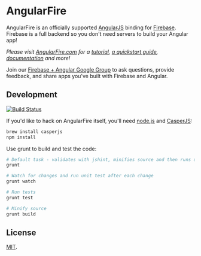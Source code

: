 AngularFire
===========
AngularFire is an officially supported [AngularJS](http://angularjs.org/) binding
for [Firebase](http://www.firebase.com/?utm_medium=web&utm_source=angularFire).
Firebase is a full backend so you don't need servers to build your Angular app!

*Please visit [AngularFire.com](http://angularfire.com) for a
[tutorial](http://angularfire.com/tutorial),
[a quickstart guide](http://angularfire.com/quickstart.html),
[documentation](http://angularfire.com/documentation.html) and more!*

Join our [Firebase + Angular Google Group](https://groups.google.com/forum/#!forum/firebase-angular) to ask questions, provide feedback, and share apps you've built with Firebase and Angular.

Development
-----------
[![Build Status](https://travis-ci.org/firebase/angularFire.png)](https://travis-ci.org/firebase/angularFire)

If you'd like to hack on AngularFire itself, you'll need
[node.js](http://nodejs.org/download/) and
[CasperJS](https://github.com/n1k0/casperjs):

```bash
brew install casperjs
npm install
```

Use grunt to build and test the code:

```bash
# Default task - validates with jshint, minifies source and then runs unit tests
grunt

# Watch for changes and run unit test after each change
grunt watch

# Run tests
grunt test

# Minify source
grunt build
```

License
-------
[MIT](http://firebase.mit-license.org).
